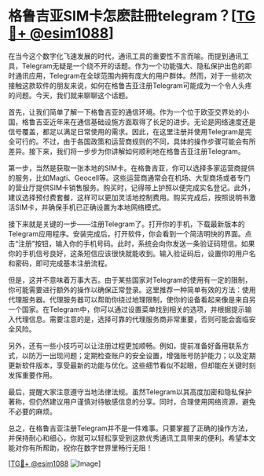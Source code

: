# 格鲁吉亚SIM卡怎麽註冊telegram？[[TG💪+ @esim1088](https://t.me/s/esim1088)]

在当今这个数字化飞速发展的时代，通讯工具的重要性不言而喻。而提到通讯工具，Telegram无疑是一个绕不开的话题。作为一个功能强大、隐私保护出色的即时通讯应用，Telegram在全球范围内拥有庞大的用户群体。然而，对于一些初次接触这款软件的朋友来说，如何在格鲁吉亚注册Telegram可能成为一个令人头疼的问题。今天，我们就来聊聊这个话题。

首先，让我们简单了解一下格鲁吉亚的通信环境。作为一个位于欧亚交界处的小国，格鲁吉亚近年来在通信基础设施方面取得了长足的进步。无论是网络速度还是信号覆盖，都足以满足日常使用的需求。因此，在这里注册并使用Telegram是完全可行的。不过，由于各国政策和运营商规则的不同，具体的操作步骤可能会有所差异。接下来，我们将一步步为你讲解如何顺利地在格鲁吉亚注册Telegram。

第一步，当然是获取一张本地的SIM卡。在格鲁吉亚，你可以选择多家运营商提供的服务，比如Magti、Geocell等。这些运营商通常会在机场、大型商场或者专门的营业厅提供SIM卡销售服务。购买时，记得带上护照以便完成实名登记。此外，建议选择预付费套餐，这样可以更加灵活地控制费用。购买完成后，按照说明书激活SIM卡，并确保手机已正确设置为本地网络模式。

接下来就是关键的一步——注册Telegram了。打开你的手机，下载最新版本的Telegram应用程序。安装完成后，打开软件，你会看到一个简洁明快的界面。点击“注册”按钮，输入你的手机号码。此时，系统会向你发送一条验证码短信。如果你的手机信号良好，这条短信应该很快就能收到。输入验证码后，设置你的用户名和密码，即可完成基本注册流程。

但是，这并不意味着万事大吉。由于某些国家对Telegram的使用有一定的限制，你可能需要进行额外的操作以确保正常登录。这里推荐一种简单有效的方法：使用代理服务器。代理服务器可以帮助你绕过地理限制，使你的设备看起来像是来自另一个国家。在Telegram中，你可以通过设置菜单找到相关的选项，并根据提示输入代理信息。需要注意的是，选择可靠的代理服务商非常重要，否则可能会面临安全风险。

另外，还有一些小技巧可以让注册过程更加顺畅。例如，提前准备好备用联系方式，以防万一出现问题；定期检查账户的安全设置，增强账号防护能力；以及定期更新软件版本，享受最新的功能与优化。这些细节看似不起眼，但却能在关键时刻发挥重要作用。

最后，提醒大家注意遵守当地法律法规。虽然Telegram以其高度加密和隐私保护著称，但仍然建议用户谨慎对待敏感信息的分享。同时，合理使用网络资源，避免不必要的麻烦。

总之，在格鲁吉亚注册Telegram并不是一件难事。只要掌握了正确的操作方法，并保持耐心和细心，你就可以轻松享受到这款优秀通讯工具带来的便利。希望本文能对你有所帮助，祝你在数字世界里畅行无阻！

[[TG💪+ @esim1088](https://t.me/s/esim1088) ![Image](https://i.postimg.cc/4NQfJmqS/Snipaste-2025-05-13-00-14-12.png)]